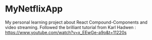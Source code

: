 # MyNetflixApp
 My personal learning project about React Compound-Components and video streaming.
 Followed the brilliant tutorial from Karl Hadwen : https://www.youtube.com/watch?v=x_EEwGe-a9o&t=11220s
